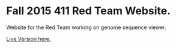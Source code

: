 # Fall 2015 411 Red Team Website.

Website for the Red Team working on genome sequence viewer.

[Live Version here.](http://www.cs.odu.edu/~cpi/old/411/redf15/)
